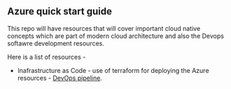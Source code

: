 ## Azure quick start guide 

This repo will have resources that will cover important cloud native concepts which are part of modern cloud architecture and also the Devops softawre development resources.

Here is a list of resources - 
- Inafrastructure as Code - use of terraform for deploying the Azure resources - [DevOps pipeline][url1].  


 
[url1]: <https://github.com/darshanpv/Azure-Quick-Start-Resources/tree/main/InfraAsCode_IaC_using_terraform>
